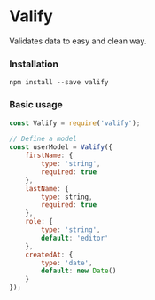 # Valify

Validates data to easy and clean way.

### Installation
```
npm install --save valify
```

### Basic usage
```javascript
const Valify = require('valify');

// Define a model
const userModel = Valify({
    firstName: {
        type: 'string',
        required: true
    },
    lastName: {
        type: string,
        required: true
    },
    role: {
        type: 'string',
        default: 'editor'
    },
    createdAt: {
        type: 'date',
        default: new Date()
    }
});
```